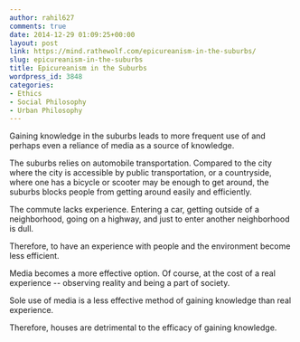 ```yaml
---
author: rahil627
comments: true
date: 2014-12-29 01:09:25+00:00
layout: post
link: https://mind.rathewolf.com/epicureanism-in-the-suburbs/
slug: epicureanism-in-the-suburbs
title: Epicureanism in the Suburbs
wordpress_id: 3848
categories:
- Ethics
- Social Philosophy
- Urban Philosophy
---
```


Gaining knowledge in the suburbs leads to more frequent use of and perhaps even a reliance of media as a source of knowledge.

The suburbs relies on automobile transportation. Compared to the city where the city is accessible by public transportation, or a countryside, where one has a bicycle or scooter may be enough to get around, the suburbs blocks people from getting around easily and efficiently. 

The commute lacks experience. Entering a car, getting outside of a neighborhood, going on a highway, and just to enter another neighborhood is dull.

Therefore, to have an experience with people and the environment become less efficient.

Media becomes a more effective option. Of course, at the cost of a real experience -- observing reality and being a part of society.

Sole use of media is a less effective method of gaining knowledge than real experience.

Therefore, houses are detrimental to the efficacy of gaining knowledge.
